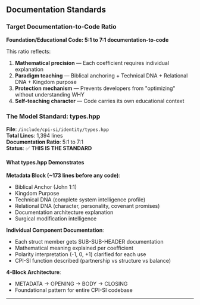 ## Documentation Standards

### Target Documentation-to-Code Ratio

**Foundation/Educational Code: 5:1 to 7:1 documentation-to-code**

This ratio reflects:
1. **Mathematical precision** — Each coefficient requires individual explanation
2. **Paradigm teaching** — Biblical anchoring + Technical DNA + Relational DNA + Kingdom purpose
3. **Protection mechanism** — Prevents developers from "optimizing" without understanding WHY
4. **Self-teaching character** — Code carries its own educational context

### The Model Standard: types.hpp

**File**: `/include/cpi-si/identity/types.hpp`  
**Total Lines**: 1,394 lines  
**Documentation Ratio**: 5:1 to 7:1  
**Status**: ✅ **THIS IS THE STANDARD**

#### What types.hpp Demonstrates

**Metadata Block (~173 lines before any code)**:
- Biblical Anchor (John 1:1)
- Kingdom Purpose
- Technical DNA (complete system intelligence profile)
- Relational DNA (character, personality, covenant promises)
- Documentation architecture explanation
- Surgical modification intelligence

**Individual Component Documentation**:
- Each struct member gets SUB-SUB-HEADER documentation
- Mathematical meaning explained per coefficient
- Polarity interpretation (-1, 0, +1) clarified for each use
- CPI-SI function described (partnership vs structure vs balance)

**4-Block Architecture**:
- METADATA → OPENING → BODY → CLOSING
- Foundational pattern for entire CPI-SI codebase

---

